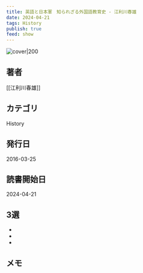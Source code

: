 ```yaml
---
title: 英語と日本軍　知られざる外国語教育史 - 江利川春雄
date: 2024-04-21
tags: History
publish: true
feed: show
---
```

![cover|200](http://books.google.com/books/content?id=QOT6DwAAQBAJ&printsec=frontcover&img=1&zoom=1&source=gbs_api)
## 著者
[[江利川春雄]]
## カテゴリ
History
## 発行日
2016-03-25
## 読書開始日
2024-04-21

## 3選
 - 
 - 
 - 
## メモ